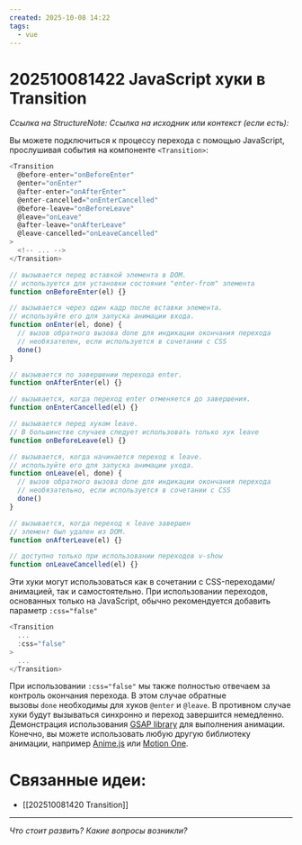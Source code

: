 ```yaml
---
created: 2025-10-08 14:22
tags:
  - vue
---
```

# 202510081422 JavaScript хуки в Transition
*Ссылка на StructureNote:*
*Ссылка на исходник или контекст (если есть):* 

Вы можете подключиться к процессу перехода с помощью JavaScript, прослушивая события на компоненте `<Transition>`:
```js
<Transition
  @before-enter="onBeforeEnter"
  @enter="onEnter"
  @after-enter="onAfterEnter"
  @enter-cancelled="onEnterCancelled"
  @before-leave="onBeforeLeave"
  @leave="onLeave"
  @after-leave="onAfterLeave"
  @leave-cancelled="onLeaveCancelled"
>
  <!-- ... -->
</Transition>
```
```js
// вызывается перед вставкой элемента в DOM.
// используется для установки состояния "enter-from" элемента
function onBeforeEnter(el) {}

// вызывается через один кадр после вставки элемента.
// используйте его для запуска анимации входа.
function onEnter(el, done) {
  // вызов обратного вызова done для индикации окончания перехода
  // необязателен, если используется в сочетании с CSS
  done()
}

// вызывается по завершении перехода enter.
function onAfterEnter(el) {}

// вызывается, когда переход enter отменяется до завершения.
function onEnterCancelled(el) {}

// вызывается перед хуком leave.
// В большинстве случаев следует использовать только хук leave
function onBeforeLeave(el) {}

// вызывается, когда начинается переход к leave.
// используйте его для запуска анимации ухода.
function onLeave(el, done) {
  // вызов обратного вызова done для индикации окончания перехода
  // необязательно, если используется в сочетании с CSS
  done()
}

// вызывается, когда переход к leave завершен
// элемент был удален из DOM.
function onAfterLeave(el) {}

// доступно только при использовании переходов v-show
function onLeaveCancelled(el) {}
```
Эти хуки могут использоваться как в сочетании с CSS-переходами/анимацией, так и самостоятельно.
При использовании переходов, основанных только на JavaScript, обычно рекомендуется добавить параметр `:css="false"`
```js
<Transition
  ...
  :css="false"
>
  ...
</Transition>
```
При использовании `:css="false"` мы также полностью отвечаем за контроль окончания перехода. В этом случае обратные вызовы `done` необходимы для хуков `@enter` и `@leave`. В противном случае хуки будут вызываться синхронно и переход завершится немедленно.
Демонстрация использования [GSAP library](https://gsap.com/) для выполнения анимации. Конечно, вы можете использовать любую другую библиотеку анимации, например [Anime.js](https://animejs.com/) или [Motion One](https://motion.dev/).
# Связанные идеи:
* [[202510081420 Transition]]
---

*Что стоит развить? Какие вопросы возникли?*